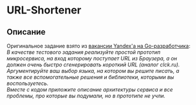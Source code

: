 # URL-Shortener

## Описание

Оригинальное задание взято из [вакансии Yandex'a на Go-разработчика](https://yandex.ru/jobs/vacancies/dev/backdev_bro/):
<br />
<i>
В качестве тестового задания реализуйте простой прототип микросервиса, на вход которому поступает URL из Браузера, 
а он должен очень быстро сгенерировать короткий URL (аналог clck.ru). 
<br />Аргументируйте ваш выбор языка, на котором вы решите писать, а также все вспомогательные решения и библиотеки, которыми вы воспользуетесь. 
<br />Вместе с кодом приложите описание архитектуры сервиса и все проблемы, про которые вы подумали, но в прототипе не учли. 
</i>

